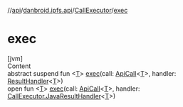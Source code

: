 //[api](../../index.md)/[danbroid.ipfs.api](../index.md)/[CallExecutor](index.md)/[exec](exec.md)



# exec  
[jvm]  
Content  
abstract suspend fun <[T](exec.md)> [exec](exec.md)(call: [ApiCall](../-api-call/index.md)<[T](exec.md)>, handler: [ResultHandler](../index.md#danbroid.ipfs.api/ResultHandler///PointingToDeclaration/)<[T](exec.md)>)  
open fun <[T](exec.md)> [exec](exec.md)(call: [ApiCall](../-api-call/index.md)<[T](exec.md)>, handler: [CallExecutor.JavaResultHandler](-java-result-handler/index.md)<[T](exec.md)>)  




